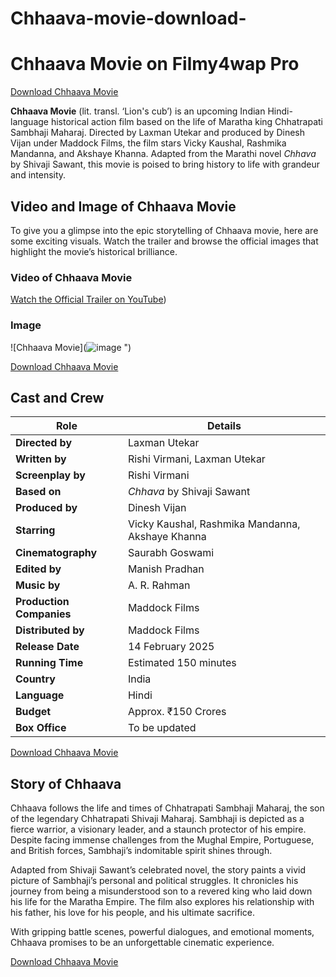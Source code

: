 # Chhaava-movie-download-
# Chhaava Movie on Filmy4wap Pro

[Download Chhaava Movie](https://filmyzilla1.store/chhaava-movie%e0%a5%a4-review-cast-release-date-filmy4wap-pro/)

**Chhaava Movie** (lit. transl. ‘Lion's cub’) is an upcoming Indian Hindi-language historical action film based on the life of Maratha king Chhatrapati Sambhaji Maharaj. Directed by Laxman Utekar and produced by Dinesh Vijan under Maddock Films, the film stars Vicky Kaushal, Rashmika Mandanna, and Akshaye Khanna. Adapted from the Marathi novel *Chhava* by Shivaji Sawant, this movie is poised to bring history to life with grandeur and intensity.

## Video and Image of Chhaava Movie

To give you a glimpse into the epic storytelling of Chhaava movie, here are some exciting visuals. Watch the trailer and browse the official images that highlight the movie’s historical brilliance.

### Video of Chhaava Movie
[Watch the Official Trailer on YouTube](https://filmyzilla1.store/chhaava-movie%e0%a5%a4-review-cast-release-date-filmy4wap-pro/))

### Image
![Chhaava Movie](![image](https://github.com/user-attachments/assets/815577b2-38c4-4be9-bbca-a599d6a1121a)
")

[Download Chhaava Movie](https://filmyzilla1.store/chhaava-movie%e0%a5%a4-review-cast-release-date-filmy4wap-pro/)

## Cast and Crew

| Role             | Details                                  |
|------------------|------------------------------------------|
| **Directed by**  | Laxman Utekar                           |
| **Written by**   | Rishi Virmani, Laxman Utekar            |
| **Screenplay by**| Rishi Virmani                           |
| **Based on**     | *Chhava* by Shivaji Sawant              |
| **Produced by**  | Dinesh Vijan                            |
| **Starring**     | Vicky Kaushal, Rashmika Mandanna, Akshaye Khanna |
| **Cinematography**| Saurabh Goswami                       |
| **Edited by**    | Manish Pradhan                          |
| **Music by**     | A. R. Rahman                            |
| **Production Companies** | Maddock Films                   |
| **Distributed by**| Maddock Films                          |
| **Release Date** | 14 February 2025                        |
| **Running Time** | Estimated 150 minutes                   |
| **Country**      | India                                   |
| **Language**     | Hindi                                   |
| **Budget**       | Approx. ₹150 Crores                     |
| **Box Office**   | To be updated                           |

[Download Chhaava Movie](https://filmyzilla1.store/chhaava-movie%e0%a5%a4-review-cast-release-date-filmy4wap-pro/)

## Story of Chhaava

Chhaava follows the life and times of Chhatrapati Sambhaji Maharaj, the son of the legendary Chhatrapati Shivaji Maharaj. Sambhaji is depicted as a fierce warrior, a visionary leader, and a staunch protector of his empire. Despite facing immense challenges from the Mughal Empire, Portuguese, and British forces, Sambhaji’s indomitable spirit shines through.

Adapted from Shivaji Sawant’s celebrated novel, the story paints a vivid picture of Sambhaji’s personal and political struggles. It chronicles his journey from being a misunderstood son to a revered king who laid down his life for the Maratha Empire. The film also explores his relationship with his father, his love for his people, and his ultimate sacrifice.

With gripping battle scenes, powerful dialogues, and emotional moments, Chhaava promises to be an unforgettable cinematic experience.

[Download Chhaava Movie](https://filmyzilla1.store/chhaava-movie%e0%a5%a4-review-cast-release-date-filmy4wap-pro/)
